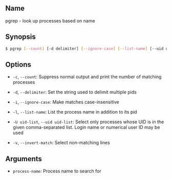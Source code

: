## Name

pgrep - look up processes based on name

## Synopsis

```sh
$ pgrep [--count] [-d delimiter] [--ignore-case] [--list-name] [--uid uid-list] [--invert-match] <process-name>
```

## Options

* `-c`, `--count`: Suppress normal output and print the number of matching processes
* `-d`, `--delimiter`: Set the string used to delimit multiple pids
* `-i`, `--ignore-case`: Make matches case-insensitive
* `-l`, `--list-name`: List the process name in addition to its pid
* `-U uid-list`, `--uid uid-list`: Select only processes whose UID is in the given comma-separated list. Login name or numerical user ID may be used

* `-v`, `--invert-match`: Select non-matching lines

## Arguments

* `process-name`: Process name to search for
